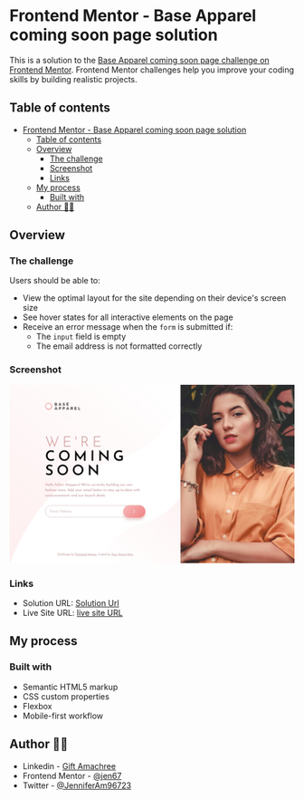 # Frontend Mentor - Base Apparel coming soon page solution

This is a solution to the [Base Apparel coming soon page challenge on Frontend Mentor](https://www.frontendmentor.io/challenges/base-apparel-coming-soon-page-5d46b47f8db8a7063f9331a0). Frontend Mentor challenges help you improve your coding skills by building realistic projects. 

## Table of contents

- [Frontend Mentor - Base Apparel coming soon page solution](#frontend-mentor---base-apparel-coming-soon-page-solution)
  - [Table of contents](#table-of-contents)
  - [Overview](#overview)
    - [The challenge](#the-challenge)
    - [Screenshot](#screenshot)
    - [Links](#links)
  - [My process](#my-process)
    - [Built with](#built-with)
  - [Author 👩‍💻](#author-)

## Overview

### The challenge

Users should be able to:

- View the optimal layout for the site depending on their device's screen size
- See hover states for all interactive elements on the page
- Receive an error message when the `form` is submitted if:
  - The `input` field is empty
  - The email address is not formatted correctly

### Screenshot

![My desktop design](./design/My-desktop-design.jpeg)

### Links

- Solution URL: [Solution Url](https://github.com/jen67/Frontendmentor-challenges/tree/main/faq-accordion-main)
- Live Site URL: [live site URL](https://jen67.github.io/Frontendmentor-challenges/base-apparel-coming-soon-master)

## My process

### Built with

- Semantic HTML5 markup
- CSS custom properties
- Flexbox
- Mobile-first workflow

## Author 👩‍💻

- Linkedin - [Gift Amachree](https://www.linkedin.com/in/gift-amachree-8a523623b/)
- Frontend Mentor - [@jen67](https://www.frontendmentor.io/profile/jen67)
- Twitter - [@JenniferAm96723](https://www.twitter.com/JenniferAm96723)

